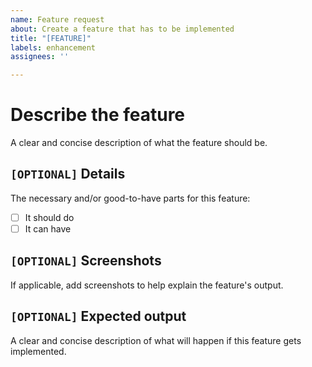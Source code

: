 ```yaml
---
name: Feature request
about: Create a feature that has to be implemented
title: "[FEATURE]"
labels: enhancement
assignees: ''

---
```


# Describe the feature
A clear and concise description of what the feature should be.

## `[OPTIONAL]` Details
The necessary and/or good-to-have parts for this feature:
- [ ] It should do
- [ ] It can have 

## `[OPTIONAL]` Screenshots
If applicable, add screenshots to help explain the feature's output.

## `[OPTIONAL]` Expected output
A clear and concise description of what will happen if this feature gets implemented.
